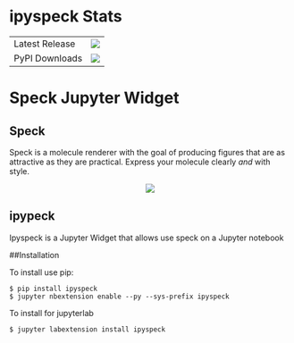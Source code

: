 

# ipyspeck Stats

<table>
    <tr>
        <td>Latest Release</td>
        <td>
            <a href="https://pypi.org/project/ipyspeck/"/>
            <img src="https://badge.fury.io/py/ipyspeck.svg"/>
        </td>
    </tr>
    <tr>
        <td>PyPI Downloads</td>
        <td>
            <a href="https://pepy.tech/project/ipyspeck"/>
            <img src="https://pepy.tech/badge/ipyspeck/month"/>
        </td>
    </tr>
</table>

# Speck Jupyter Widget

## Speck

Speck is a molecule renderer with the goal of producing figures that are as attractive as they are practical. Express your molecule clearly _and_ with style.

<p align="center">
  <img src="https://raw.githubusercontent.com/wwwtyro/speck/gh-pages/static/screenshots/demo-2.png">
</p>

## ipypeck

Ipyspeck is a Jupyter Widget that allows use speck on a Jupyter notebook

##Installation

To install use pip:

    $ pip install ipyspeck
    $ jupyter nbextension enable --py --sys-prefix ipyspeck

To install for jupyterlab

    $ jupyter labextension install ipyspeck
